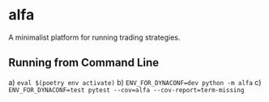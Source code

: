 # alfa
A minimalist platform for running trading strategies.

## Running from Command Line
 a) `eval $(poetry env activate)`
 b) `ENV_FOR_DYNACONF=dev python -m alfa`
 c) `ENV_FOR_DYNACONF=test pytest --cov=alfa --cov-report=term-missing`
